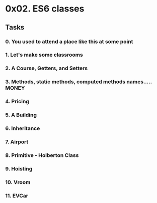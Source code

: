 # 0x02. ES6 classes

## Tasks

### 0. You used to attend a place like this at some point

### 1. Let's make some classrooms

### 2. A Course, Getters, and Setters

### 3. Methods, static methods, computed methods names..... MONEY

### 4. Pricing

### 5. A Building

### 6. Inheritance

### 7. Airport

### 8. Primitive - Holberton Class

### 9. Hoisting

### 10. Vroom

### 11. EVCar
